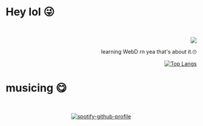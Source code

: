 &nbsp;<div align="left">
# Hey lol 😜
</div>
&nbsp;<div align="right">
  
![](https://komarev.com/ghpvc/?username=codeptor&color=ff69b4&style=for-the-badge)

learning WebD rn yea that's about it.🙄

[![Top Langs](https://language-stats-three.vercel.app/api/top-langs/?username=codeptor&theme=chartreuse-dark&layout=compact)](https://github.com/Codeptor?tab=repositories)
</div>


# musicing 😋

&nbsp;<div align="middle">


[![spotify-github-profile](https://spotify-github-profile.vercel.app/api/view?uid=ovv2icy3a6jgcbkr3fqqs6c0a&cover_image=true&theme=natemoo-re&show_offline=false&background_color=000000&interchange=true&bar_color=f30c46&bar_color_cover=true)](https://open.spotify.com/user/ovv2icy3a6jgcbkr3fqqs6c0a)
</div>



